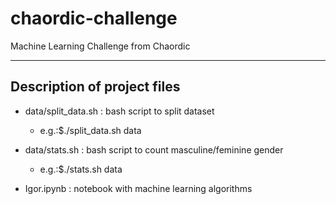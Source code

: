 # chaordic-challenge

Machine Learning Challenge from Chaordic

---
## Description of project files

* data/split_data.sh : bash script to split dataset
    * e.g.:$./split_data.sh data

* data/stats.sh : bash script to count masculine/feminine gender 

    * e.g.:$./stats.sh data

* Igor.ipynb : notebook with machine learning algorithms

